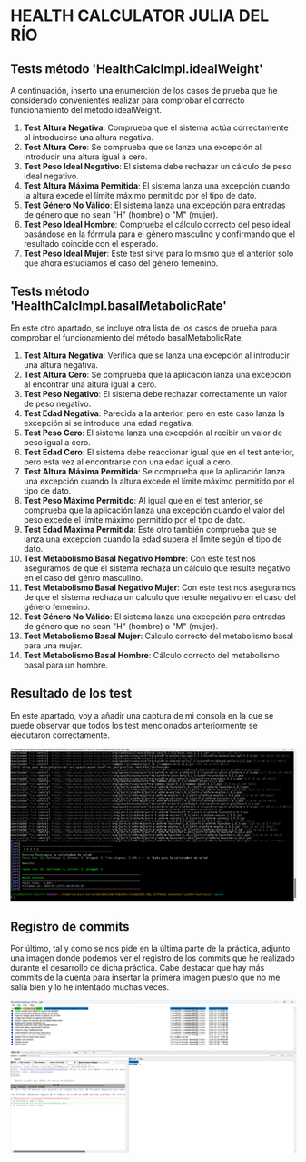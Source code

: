 # HEALTH CALCULATOR JULIA DEL RÍO

## Tests método 'HealthCalcImpl.idealWeight'

A continuación, inserto una enumerción de los casos de prueba que he considerado convenientes realizar para comprobar el correcto funcionamiento del método idealWeight.

1. **Test Altura Negativa**: Comprueba que el sistema actúa correctamente al introducirse una altura negativa.
2. **Test Altura Cero**: Se comprueba que se lanza una excepción al introducir una altura igual a cero.
3. **Test Peso Ideal Negativo**: El sistema debe rechazar un cálculo de peso ideal negativo.
4. **Test Altura Máxima Permitida**: El sistema lanza una excepción cuando la altura excede el límite máximo permitido por el tipo de dato.
5. **Test Género No Válido**: El sistema lanza una excepción para entradas de género que no sean "H" (hombre) o "M" (mujer).
6. **Test Peso Ideal Hombre**: Comprueba el cálculo correcto del peso ideal basándose en la fórmula para el género masculino y confirmando que el resultado coincide con el esperado.
7. **Test Peso Ideal Mujer**: Este test sirve para lo mismo que el anterior solo que ahora estudiamos el caso del género femenino.

## Tests método 'HealthCalcImpl.basalMetabolicRate'

En este otro apartado, se incluye otra lista de los casos de prueba para comprobar el funcionamiento del método basalMetabolicRate.

1. **Test Altura Negativa**: Verifica que se lanza una excepción al introducir una altura negativa.
2. **Test Altura Cero**: Se comprueba que la aplicación lanza una excepción al encontrar una altura igual a cero.
3. **Test Peso Negativo**: El sistema debe rechazar correctamente un valor de peso negativo.
4. **Test Edad Negativa**: Parecida a la anterior, pero en este caso lanza la excepción si se introduce una edad negativa.
5. **Test Peso Cero**: El sistema lanza una excepción al recibir un valor de peso igual a cero.
6. **Test Edad Cero**: El sistema debe reaccionar igual que en el test anterior, pero esta vez al encontrarse con una edad igual a cero.
7. **Test Altura Máxima Permitida**: Se comprueba que la aplicación lanza una excepción cuando la altura excede el límite máximo permitido por el tipo de dato.
8. **Test Peso Máximo Permitido**: Al igual que en el test anterior, se comprueba que la aplicación lanza una excepción cuando el valor del peso excede el límite máximo permitido por el tipo de dato.
9. **Test Edad Máxima Permitida**: Este otro también comprueba que se lanza una excepción cuando la edad supera el límite según el tipo de dato.
10. **Test Metabolismo Basal Negativo Hombre**: Con este test nos aseguramos de que el sistema rechaza un cálculo que resulte negativo en el caso del génro masculino.
11. **Test Metabolismo Basal Negativo Mujer**: Con este test nos aseguramos de que el sistema rechaza un cálculo que resulte negativo en el caso del género femenino.
12. **Test Género No Válido**: El sistema lanza una excepción para entradas de género que no sean "H" (hombre) o "M" (mujer).
13. **Test Metabolismo Basal Mujer**: Cálculo correcto del metabolismo basal para una mujer.
14. **Test Metabolismo Basal Hombre**: Cálculo correcto del metabolismo basal para un hombre.

## Resultado de los test

En este apartado, voy a añadir una captura de mi consola en la que se puede observar que todos los test mencionados anteriormente se ejecutaron correctamente.

![Resultado de los tests](/resultadoTests.jpg)

## Registro de commits

Por último, tal y como se nos pide en la última parte de la práctica, adjunto una imagen donde podemos ver el registro de los commits que he realizado durante el desarrollo de dicha práctica.
Cabe destacar que hay más commits de la cuenta para insertar la primera imagen puesto que no me salía bien y lo he intentado muchas veces.

![Registro de los commits](/registroCommits.jpg)